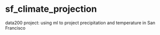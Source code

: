 # sf_climate_projection
data200 project: using ml to project precipitation and temperature in San Francisco
